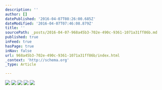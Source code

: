 ```yaml
---
description: ''
author: []
datePublished: '2016-04-07T08:26:00.685Z'
dateModified: '2016-04-07T07:46:08.879Z'
title: ''
sourcePath: _posts/2016-04-07-968a45b3-702e-490c-9361-1071a31ff86b.md
published: true
inFeed: true
hasPage: true
inNav: false
url: 968a45b3-702e-490c-9361-1071a31ff86b/index.html
_context: 'http://schema.org'
_type: Article

---
```

![](https://the-grid-user-content.s3-us-west-2.amazonaws.com/23c9c29e-e685-4c03-957e-7c59b659ecd8.png)
![](https://the-grid-user-content.s3-us-west-2.amazonaws.com/37a1ae4b-a0ad-42f9-97d7-9359f3fa4e05.png)
![](https://the-grid-user-content.s3-us-west-2.amazonaws.com/da92ed6d-43fd-4219-8346-d031da0b61ed.png)
![](https://the-grid-user-content.s3-us-west-2.amazonaws.com/f944ad7d-0c6c-4fec-b171-c28b12e7ed69.png)
![](https://the-grid-user-content.s3-us-west-2.amazonaws.com/3123bae0-258a-41d6-a9ac-a3cbf2d5b047.png)